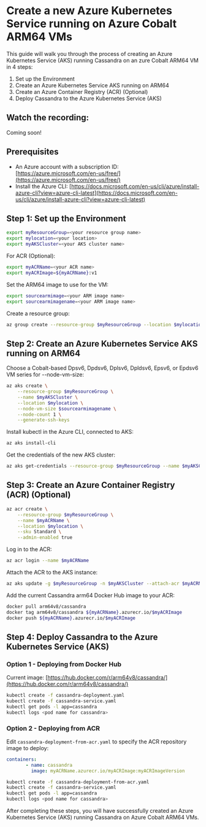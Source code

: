 # Create a new Azure Kubernetes Service running on Azure Cobalt ARM64 VMs


This guide will walk you through the process of creating an Azure Kubernetes Service (AKS) running Cassandra on an zure Cobalt ARM64 VM in 4 steps:

1. Set up the Environment
2. Create an Azure Kubernetes Service AKS running on ARM64
3. Create an Azure Container Registry (ACR) (Optional)
4. Deploy Cassandra to the Azure Kubernetes Service (AKS)

## Watch the recording:
Coming soon!  

## Prerequisites

- An Azure account with a subscription ID: [https://azure.microsoft.com/en-us/free/](https://azure.microsoft.com/en-us/free/)
- Install the Azure CLI: [https://docs.microsoft.com/en-us/cli/azure/install-azure-cli?view=azure-cli-latest](https://docs.microsoft.com/en-us/cli/azure/install-azure-cli?view=azure-cli-latest)

## Step 1: Set up the Environment

```bash
export myResourceGroup=<your resource group name>
export mylocation=<your location>
export myAKSCluster=<your AKS cluster name>
```

For ACR (Optional):

```bash
export myACRName=<your ACR name>
export myACRImage=${myACRName}:v1
```

Set the ARM64 image to use for the VM:

```bash
export sourcearmimage=<your ARM image name>
export sourcearmimagename=<your ARM image name>
```

Create a resource group:

```bash
az group create --resource-group $myResourceGroup --location $mylocation
```

## Step 2: Create an Azure Kubernetes Service AKS running on ARM64

Choose a Cobalt-based Dpsv6, Dpdsv6, Dplsv6, Dpldsv6, Epsv6, or Epdsv6 VM series for --node-vm-size:

```bash
az aks create \
    --resource-group $myResourceGroup \
    --name $myAKSCluster \
    --location $mylocation \
    --node-vm-size $sourcearmimagename \
    --node-count 1 \
    --generate-ssh-keys
```

Install kubectl in the Azure CLI, connected to AKS:

```bash
az aks install-cli
```

Get the credentials of the new AKS cluster:

```bash
az aks get-credentials --resource-group $myResourceGroup --name $myAKSCluster --overwrite-existing
```

## Step 3: Create an Azure Container Registry (ACR) (Optional)

```bash
az acr create \
    --resource-group $myResourceGroup \
    --name $myACRName \
    --location $mylocation \
    --sku Standard \
    --admin-enabled true
```

Log in to the ACR:

```bash
az acr login --name $myACRName
```

Attach the ACR to the AKS instance:

```bash
az aks update -g $myResourceGroup -n $myAKSCluster --attach-acr $myACRName
```

Add the current Cassandra arm64 Docker Hub image to your ACR:

```bash
docker pull arm64v8/cassandra
docker tag arm64v8/cassandra ${myACRName}.azurecr.io/$myACRImage
docker push ${myACRName}.azurecr.io/$myACRImage
```

## Step 4: Deploy Cassandra to the Azure Kubernetes Service (AKS)

### Option 1 - Deploying from Docker Hub

Current image: [https://hub.docker.com/r/arm64v8/cassandra/](https://hub.docker.com/r/arm64v8/cassandra/)

```bash
kubectl create -f cassandra-deployment.yaml
kubectl create -f cassandra-service.yaml
kubectl get pods -l app=cassandra
kubectl logs <pod name for cassandra>
```

### Option 2 - Deploying from ACR

Edit `cassandra-deployment-from-acr.yaml` to specify the ACR repository image to deploy:

```yaml
containers:
       - name: cassandra
         image: myACRName.azurecr.io/myACRImage:myACRImageVersion
```

```bash
kubectl create -f cassandra-deployment-from-acr.yaml
kubectl create -f cassandra-service.yaml
kubectl get pods -l app=cassandra
kubectl logs <pod name for cassandra>
```

After completing these steps, you will have successfully created an Azure Kubernetes Service (AKS) running Cassandra on Azure Cobalt ARM64 VMs.